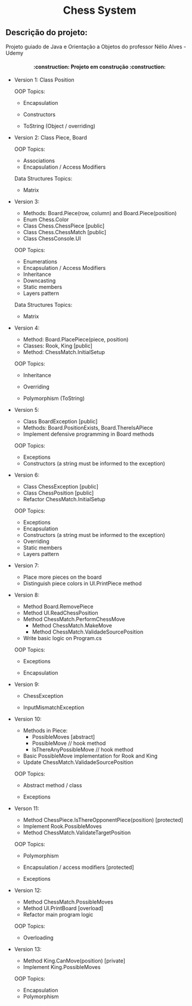 # <h1 align="center"> Chess System</h1>
<h2>Descrição do projeto:</h2>

Projeto guiado de Java e Orientação a Objetos do professor Nélio Alves - Udemy

<h4 align="center">     
    :construction:  Projeto em construção  :construction: 
</h4>


* Version 1: Class Position

  OOP Topics:
  - Encapsulation

  - Constructors

  - ToString (Object / overriding)

    

* Version 2: Class Piece, Board

    OOP Topics:
    - Associations
    - Encapsulation / Access Modifiers
    
    
    Data Structures Topics:
    - Matrix
    
      
    
* Version 3: 

    * Methods: Board.Piece(row, column) and Board.Piece(position) 
    * Enum Chess.Color 
    * Class Chess.ChessPiece [public] 
    *  Class Chess.ChessMatch [public] 
    * Class ChessConsole.UI

    OOP Topics:

    * Enumerations
    * Encapsulation / Access Modifiers 
    * Inheritance 
    * Downcasting 
    * Static members 
    * Layers pattern

    Data Structures Topics:

    * Matrix

    

* Version 4:

  * Method: Board.PlacePiece(piece, position) 
  * Classes: Rook, King [public] 
  * Method: ChessMatch.InitialSetup 

  OOP Topics:

  * Inheritance
  
  * Overriding
  
  * Polymorphism (ToString)
  
    
  
* Version 5:

  * Class BoardException [public]
  * Methods: Board.PositionExists, Board.ThereIsAPiece
  * Implement defensive programming in Board methods

  OOP Topics:

  * Exceptions
  * Constructors (a string must be informed to the exception)

  

* Version 6:

  * Class ChessException [public]
  * Class ChessPosition [public]
  * Refactor ChessMatch.InitialSetup

  OOP Topics:

  * Exceptions
  * Encapsulation
  * Constructors (a string must be informed to the exception)
  * Overriding
  * Static members
  * Layers pattern



* Version 7:
  * Place more pieces on the board
  * Distinguish piece colors in UI.PrintPiece method



* Version 8:

  * Method Board.RemovePiece
  * Method UI.ReadChessPosition
  * Method ChessMatch.PerformChessMove
    * Method ChessMatch.MakeMove
    * Method ChessMatch.ValidadeSourcePosition
  * Write basic logic on Program.cs

  OOP Topics:

  * Exceptions
  
  * Encapsulation
  
    
  
* Version 9:

  * ChessException
  
  * InputMismatchException
  
    
  
* Version 10:

  * Methods in Piece:
    * PossibleMoves [abstract]
    * PossibleMove // hook method 
    * IsThereAnyPossibleMove // hook method
  * Basic PossibleMove implementation for Rook and King
  * Update ChessMatch.ValidadeSourcePosition

  OOP Topics:

  * Abstract method / class
  
  * Exceptions
  
    
  
* Verson 11:

  * Method ChessPiece.IsThereOpponentPiece(position) [protected]
  * Implement Rook.PossibleMoves
  * Method ChessMatch.ValidateTargetPosition

  OOP Topics:

  * Polymorphism
  
  * Encapsulation / access modifiers [protected]
  
  * Exceptions
  
    
  
* Version 12:

  * Method ChessMatch.PossibleMoves
  * Method UI.PrintBoard [overload]
  * Refactor main program logic

  OOP Topics:

  * Overloading
  
    
  
* Version 13:

  * Method King.CanMove(position) [private]
  * Implement King.PossibleMoves

  OOP Topics:

  * Encapsulation
  * Polymorphism
